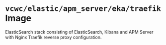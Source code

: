 # `vcwc/elastic/apm_server/eka/traefik` Image

ElasticSearch stack consisting of ElasticSearch, Kibana and APM Server with Nginx Traefik reverse proxy configuration.
